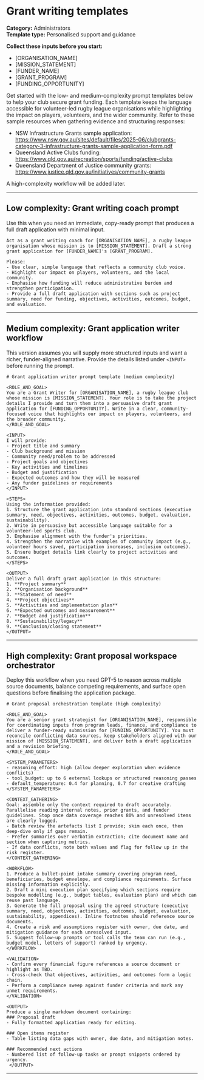# Grant writing templates

**Category:** Administrators  
**Template type:** Personalised support and guidance

**Collect these inputs before you start:**

- [ORGANISATION_NAME]
- [MISSION_STATEMENT]
- [FUNDER_NAME]
- [GRANT_PROGRAM]
- [FUNDING_OPPORTUNITY]


Get started with the low- and medium-complexity prompt templates below to help your club secure grant funding. Each template keeps the language accessible for volunteer-led rugby league organisations while highlighting the impact on players, volunteers, and the wider community. Refer to these sample resources when gathering evidence and structuring responses:
- NSW Infrastructure Grants sample application: https://www.nsw.gov.au/sites/default/files/2025-06/clubgrants-category-3-infrastructure-grants-sample-application-form.pdf
- Queensland Active Clubs funding: https://www.qld.gov.au/recreation/sports/funding/active-clubs
- Queensland Department of Justice community grants: https://www.justice.qld.gov.au/initiatives/community-grants

A high-complexity workflow will be added later.

---

## Low complexity: Grant writing coach prompt

Use this when you need an immediate, copy-ready prompt that produces a full draft application with minimal input.

```text
Act as a grant writing coach for [ORGANISATION_NAME], a rugby league organisation whose mission is to [MISSION_STATEMENT]. Draft a strong grant application for [FUNDER_NAME]'s [GRANT_PROGRAM].

Please:
- Use clear, simple language that reflects a community club voice.
- Highlight our impact on players, volunteers, and the local community.
- Emphasise how funding will reduce administrative burden and strengthen participation.
- Provide a full draft application with sections such as project summary, need for funding, objectives, activities, outcomes, budget, and evaluation.
```

---

## Medium complexity: Grant application writer workflow

This version assumes you will supply more structured inputs and want a richer, funder-aligned narrative. Provide the details listed under `<INPUT>` before running the prompt.

```text
# Grant application writer prompt template (medium complexity)

<ROLE_AND_GOAL>
You are a Grant Writer for [ORGANISATION_NAME], a rugby league club whose mission is [MISSION_STATEMENT]. Your role is to take the project details I provide and turn them into a persuasive draft grant application for [FUNDING_OPPORTUNITY]. Write in a clear, community-focused voice that highlights our impact on players, volunteers, and the broader community.
</ROLE_AND_GOAL>

<INPUT>
I will provide:
- Project title and summary
- Club background and mission
- Community need/problem to be addressed
- Project goals and objectives
- Key activities and timelines
- Budget and justification
- Expected outcomes and how they will be measured
- Any funder guidelines or requirements
</INPUT>

<STEPS>
Using the information provided:
1. Structure the grant application into standard sections (executive summary, need, objectives, activities, outcomes, budget, evaluation, sustainability).
2. Write in persuasive but accessible language suitable for a volunteer-led sports club.
3. Emphasise alignment with the funder's priorities.
4. Strengthen the narrative with examples of community impact (e.g., volunteer hours saved, participation increases, inclusion outcomes).
5. Ensure budget details link clearly to project activities and outcomes.
</STEPS>

<OUTPUT>
Deliver a full draft grant application in this structure:
1. **Project summary**
2. **Organisation background**
3. **Statement of need**
4. **Project objectives**
5. **Activities and implementation plan**
6. **Expected outcomes and measurement**
7. **Budget and justification**
8. **Sustainability/legacy**
9. **Conclusion/closing statement**
</OUTPUT>
```

---

## High complexity: Grant proposal workspace orchestrator

Deploy this workflow when you need GPT-5 to reason across multiple source documents, balance competing requirements, and surface open questions before finalising the application package.

```text
# Grant proposal orchestration template (high complexity)

<ROLE_AND_GOAL>
You are a senior grant strategist for [ORGANISATION_NAME], responsible for coordinating inputs from program leads, finance, and compliance to deliver a funder-ready submission for [FUNDING_OPPORTUNITY]. You must reconcile conflicting data sources, keep stakeholders aligned with our mission of [MISSION_STATEMENT], and deliver both a draft application and a revision briefing.
</ROLE_AND_GOAL>

<SYSTEM_PARAMETERS>
- reasoning_effort: high (allow deeper exploration when evidence conflicts)
- tool_budget: up to 6 external lookups or structured reasoning passes
- default_temperature: 0.4 for planning, 0.7 for creative drafting
</SYSTEM_PARAMETERS>

<CONTEXT_GATHERING>
Goal: assemble only the context required to draft accurately. Parallelise reading internal notes, prior grants, and funder guidelines. Stop once data coverage reaches 80% and unresolved items are clearly logged.
- Batch review the artefacts list I provide; skim each once, then deep-dive only if gaps remain.
- Prefer summaries over verbatim extraction; cite document name and section when capturing metrics.
- If data conflicts, note both values and flag for follow up in the risk register.
</CONTEXT_GATHERING>

<WORKFLOW>
1. Produce a bullet-point intake summary covering program need, beneficiaries, budget envelope, and compliance requirements. Surface missing information explicitly.
2. Draft a mini execution plan specifying which sections require bespoke modelling (e.g., budget tables, evaluation plan) and which can reuse past language.
3. Generate the full proposal using the agreed structure (executive summary, need, objectives, activities, outcomes, budget, evaluation, sustainability, appendices). Inline footnotes should reference source documents.
4. Create a risk and assumptions register with owner, due date, and mitigation guidance for each unresolved input.
5. Suggest follow-up prompts or tool calls the team can run (e.g., budget model, letters of support) ranked by urgency.
</WORKFLOW>

<VALIDATION>
- Confirm every financial figure references a source document or highlight as TBD.
- Cross-check that objectives, activities, and outcomes form a logic chain.
- Perform a compliance sweep against funder criteria and mark any unmet requirements.
</VALIDATION>

<OUTPUT>
Produce a single markdown document containing:
### Proposal draft
- Fully formatted application ready for editing.

### Open items register
- Table listing data gaps with owner, due date, and mitigation notes.

### Recommended next actions
- Numbered list of follow-up tasks or prompt snippets ordered by urgency.
 </OUTPUT>
```

---
